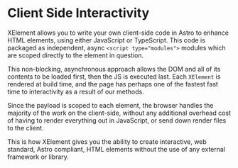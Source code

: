 # Client Side Interactivity


XElement allows you to write your own client-side code in Astro to enhance HTML elements, using either JavaScript or TypeScript. This code is packaged as independent, async `<script type="modules">` modules which are scoped directly to the element in question.

This non-blocking, asynchronous approach allows the DOM and all of its contents to be loaded first, then the JS is executed last. Each `XElement` is rendered at build time, and the page has perhaps one of the fastest fast time to interactivity as a result of our methods.

Since the payload is scoped to each element, the browser handles the majority of the work on the client-side, without any additional overhead cost of having to render everything out in JavaScript, or send down render files to the client.

This is how XElement gives you the ability to create interactive, web standard, Astro compliant, HTML elements without the use of any external framework or library.
